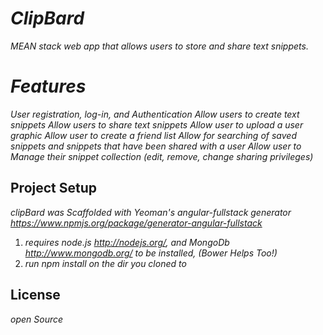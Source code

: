 # _ClipBard_

_MEAN stack web app that allows users to store and share text snippets._

# _Features_
_User registration, log-in, and Authentication_
_Allow users to create text snippets_
_Allow users to share text snippets_
_Allow user to upload a user graphic_
_Allow user to create a friend list_
_Allow for searching of saved snippets and snippets that have been shared with a user_
_Allow user to Manage their snippet collection (edit, remove, change sharing privileges)_


## Project Setup
_clipBard was Scaffolded with Yeoman's angular-fullstack generator https://www.npmjs.org/package/generator-angular-fullstack_
1. _requires node.js http://nodejs.org/, and MongoDb http://www.mongodb.org/ to be installed, (Bower Helps Too!)_
2. _run npm install on the dir you cloned to_


## License
_open Source_
